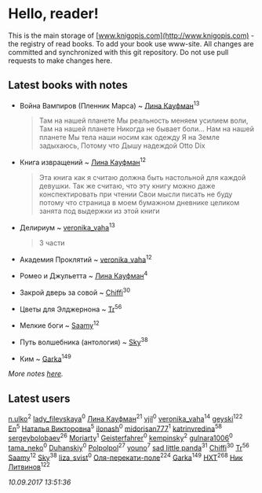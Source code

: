 # Hello, reader!
This is the main storage of [www.knigopis.com](http://www.knigopis.com) - the registry of read books.
To add your book use www-site. All changes are committed and synchronized with this git repository.
Do not use pull requests to make changes here.


## Latest books with notes
* Война Вампиров (Пленник Марса) ~ [Лина Кауфман](users/143/143278479-vkontakte)<sup>13</sup>
    > Там на нашей планете
    > Мы реальность меняем усилием воли,
    > Там на нашей планете 
    > Никогда не бывает боли...
    > Нам на нашей планете
    > Мы тела наши носим как одежду
    > Я на Земле задыхаюсь,
    > Потому что Дышу надеждой
    > Otto Dix

* Книга извращений ~ [Лина Кауфман](users/143/143278479-vkontakte)<sup>12</sup>
    > Эта книга как я считаю должна быть настольной для каждой девушки.
    > Так же считаю, что эту книгу можно даже конспектировать при чтении 
    > Свои мысли писать не буду потому что страница в моем бумажном дневнике целиком занята под 
    > выдержки из этой книги

* Делириум ~ [veronika_vaha](users/876/87639392-vkontakte)<sup>13</sup>
    > 3 части

* Академия Проклятий ~ [veronika_vaha](users/876/87639392-vkontakte)<sup>12</sup>

* Ромео и Джульетта ~ [Лина Кауфман](users/143/143278479-vkontakte)<sup>4</sup>

* Закрой дверь за совой ~ [Chiffi](users/105/105831994080785626680-google)<sup>30</sup>

* Цветы для Элджернона ~ [Tr](users/122/12282474-vkontakte)<sup>56</sup>

* Мелкие боги ~ [Saamy](users/115/115226508-vkontakte)<sup>12</sup>

* Путь волшебника (антология) ~ [Sky](users/118/118049897850017649660-google)<sup>38</sup>

* Ким ~ [Garka](users/115/115753719718250012620-google)<sup>149</sup>


_More notes [here](latest_books_with_notes.md)._


## Latest users
[n.ulko](users/940/94003654-yandex)<sup>2</sup> 
[lady_filevskaya](users/243/243066854-vkontakte)<sup>0</sup> 
[Лина Кауфман](users/143/143278479-vkontakte)<sup>21</sup> 
[vjil](users/100/100003495005070-facebook)<sup>0</sup> 
[veronika_vaha](users/876/87639392-vkontakte)<sup>14</sup> 
[geyski](users/221/221959664-vkontakte)<sup>122</sup> 
[En](users/333/333646551-vkontakte)<sup>5</sup> 
[Наталья Викторовна](users/162/16233635309913671535-mailru)<sup>5</sup> 
[ilonash](users/182/18241860-vkontakte)<sup>0</sup> 
[midorisan777](users/377/377046272-vkontakte)<sup>1</sup> 
[katrinvredina](users/233/2336755-vkontakte)<sup>58</sup> 
[sergeybolobaev](users/379/37918255-vkontakte)<sup>26</sup> 
[Moriarty](users/224/22419234-vkontakte)<sup>1</sup> 
[Geisterfahrer](users/279/279594688-vkontakte)<sup>0</sup> 
[kempinsky](users/171/1717865441574584-facebook)<sup>2</sup> 
[gulnara1006](users/524/52490735-vkontakte)<sup>0</sup> 
[tama_neko](users/271/271006760-vkontakte)<sup>0</sup> 
[Duhanskiy](users/112/112719946844423170489-googleplus)<sup>0</sup> 
[Polpolpol](users/103/103995186316826099543-google)<sup>27</sup> 
[youno](users/302/302928912-vkontakte)<sup>7</sup> 
[sad little panda](users/188/1882525281990290-facebook)<sup>31</sup> 
[Chiffi](users/105/105831994080785626680-google)<sup>30</sup> 
[Tr](users/122/12282474-vkontakte)<sup>56</sup> 
[Saamy](users/115/115226508-vkontakte)<sup>12</sup> 
[Sky](users/118/118049897850017649660-google)<sup>38</sup> 
[liza_svist](users/608/6086605-vkontakte)<sup>0</sup> 
[Оля-перекати-поле](users/108/10848515355906827860-mailru)<sup>224</sup> 
[Garka](users/115/115753719718250012620-google)<sup>149</sup> 
[HXT](users/100/100002563462782-facebook)<sup>268</sup> 
[Ник Литвинов](users/241/241974816-vkontakte)<sup>122</sup> 


_10.09.2017 13:51:36_
